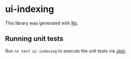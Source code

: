 # ui-indexing

This library was generated with [Nx](https://nx.dev).

## Running unit tests

Run `nx test ui-indexing` to execute the unit tests via [Jest](https://jestjs.io).
